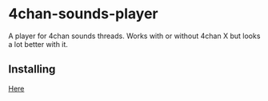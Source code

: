 # 4chan-sounds-player

A player for 4chan sounds threads. Works with or without 4chan X but looks a lot better with it.

## Installing
[Here](https://raw.githubusercontent.com/rcc11/4chan-sounds-player/master/dist/4chan-sounds-player.user.js)

